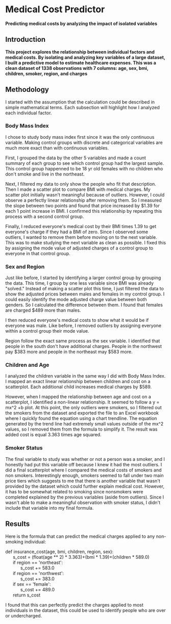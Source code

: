 # Medical Cost Predictor
<b>Predicting medical costs by analyzing the impact of isolated variables</b>

<h2>Introduction</h2>
<b>This project explores the relationship between individual factors and medical costs. By isolating and analyzing key variables of a large dataset, I built a predictive model to estimate healthcare expenses. This was a clean dataset of 1338 observations with 7 columns: age, sex, bmi, children, smoker, region, and charges</b>

<h2>Methodology</h2>
I started with the assumption that the calculation could be described in simple mathematical terms. Each subsection will highlight how I analyzed each individual factor.

<h3>Body Mass Index</h3>
<p>I chose to study body mass index first since it was the only continuous variable. Making control groups with discrete and categorical variables are much more exact than with continuous variables.</p>
<p>First, I grouped the data by the other 5 variables and made a count summary of each group to see which control group had the largest sample. This control group happenned to be 18 yr old females with no children who don't smoke and live in the northeast.</p>
<p>Next, I filtered my data to only show the people who fit that description. Then I made a scatter plot to compare BMI with medical charges. My scatter plot initially wasn't meaningful because of outliers. However, I could observe a perfectly linear relationship after removing them. So I measured the slope between two points and found that price increased by $1.39 for each 1 point increase in BMI. I confirmed this relationship by repeating this process with a second control group.</p>
<p>Finally, I reduced everyone's medical cost by their BMI times 1.39 to get everyone's charge if they had a BMI of zero. Since I observed some outliers, I wanted to remove them before moving on to the next variable. This was to make studying the next variable as clean as possible. I fixed this by assigning the mode value of adjusted charges of a control group to everyone in that control group.</p>

<h3>Sex and Region</h3>
<p>Just like before, I started by identifying a larger control group by grouping the data. This time, I group by one less variable since BMI was already "solved." Instead of making a scatter plot this time, I just filtered the data to show the adjusted prices between males and females in my control group. I could easily identify the mode adjusted charge value between both genders. So I calculated the difference between them. I found that females are charged $489 more than males. </p>
<p>I then reduced everyone's medical costs to show what it would be if everyone was male. Like before, I removed outliers by assigning everyone within a control group their mode value.</p>
<p>Region follow the exact same process as the sex variable. I identified that people in the south don't have additional charges. People in the northwest pay $383 more and people in the northeast may $583 more.</p>

<h3>Children and Age</h3>
<p>I analyzed the children variable in the same way I did with Body Mass Index. I mapped an exact linear relationship between children and cost on a scatterplot. Each additional child increases medical charges by $589.</p>
<p>However, when I mapped the relationship between age and cost on a scatterplot, I identified a non-linear relationship. It seemed to follow a y = mx^2 +b plot. At this point, the only outliers were smokers, so I filtered out the smokers from the dataset and exported the file to an Excel workbook where I quickly found the equation using a chart trendline. The equation generated by the trend line had extremely small values outside of the mx^2 values, so I removed them from the formula to simplify it. The result was added cost is equal 3.363 times age squared.</p>

<h3>Smoker Status</h3>
<p>The final variable to study was whether or not a person was a smoker, and I honestly had put this variable off because I knew it had the most outliers. I did a final scatterplot where I compared the medical costs of smokers and non smokers. Interestingly enough, smokers seemed to fall under two main price tiers which suggests to me that there is another variable that wasn't provided by the dataset which could further explain medical cost. However, it has to be somewhat related to smoking since nonsmokers were completed explained by the previous variables (aside from outliers). Since I wasn't able to make a meaningful observation with smoker status, I didn't include that variable into my final formula.</p>

<h2>Results</h2>
<p>Here is the formula that can predict the medical charges applied to any non-smoking individual:</p>
<p>
def insurance_cost(age, bmi, children, region, sex): <br>
&nbsp;&nbsp;&nbsp;&nbsp;&nbsp;&nbsp;s_cost = (float(age ** 2) * 3.363)+(bmi * 1.39)+(children * 589.0) <br>
&nbsp;&nbsp;&nbsp;&nbsp;&nbsp;&nbsp;if region == 'northeast': <br>
&nbsp;&nbsp;&nbsp;&nbsp;&nbsp;&nbsp;&nbsp;&nbsp;&nbsp;&nbsp;&nbsp;&nbsp;s_cost += 583.0 <br>
&nbsp;&nbsp;&nbsp;&nbsp;&nbsp;&nbsp;if region == 'northwest': <br>
&nbsp;&nbsp;&nbsp;&nbsp;&nbsp;&nbsp;&nbsp;&nbsp;&nbsp;&nbsp;&nbsp;&nbsp;s_cost += 383.0 <br>
&nbsp;&nbsp;&nbsp;&nbsp;&nbsp;&nbsp;if sex == 'female': <br>
&nbsp;&nbsp;&nbsp;&nbsp;&nbsp;&nbsp;&nbsp;&nbsp;&nbsp;&nbsp;&nbsp;&nbsp;s_cost += 489.0 <br>
&nbsp;&nbsp;&nbsp;&nbsp;&nbsp;&nbsp;return s_cost <br>
</p>
<p>I found that this can perfectly predict the charges applied to most individuals in the dataset, this could be used to identify people who are over or undercharged.</p>
